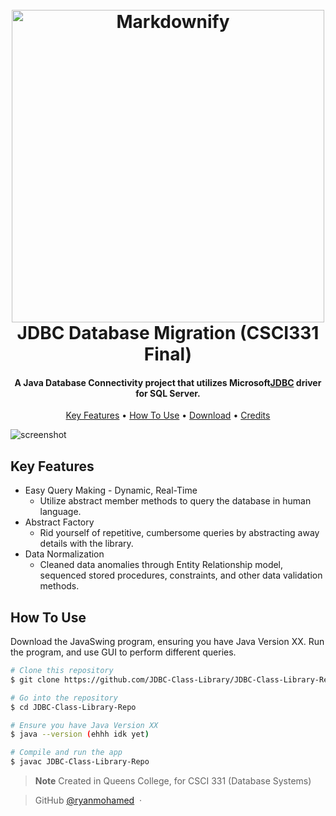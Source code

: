 
<h1 align="center">
  <br>
  <a href="https://github.com/JDBC-Class-Library/JDBC-Class-Library-Repo"><img src="https://images.idgesg.net/images/article/2022/05/what-is-jdbc-fig2-100927560-large.jpg?auto=webp&quality=85,70" alt="Markdownify" width="500"></a>
  <br>
  JDBC Database Migration (CSCI331 Final)
  <br>
</h1>

<h4 align="center">A Java Database Connectivity project that utilizes Microsoft<a href="https://github.com/microsoft/mssql-jdbc" target="_blank">JDBC</a> driver for SQL Server.</h4>

<p align="center">
  <a href="#key-features">Key Features</a> •
  <a href="#how-to-use">How To Use</a> •
  <a href="#download">Download</a> •
  <a href="#credits">Credits</a>
</p>

![screenshot](https://us.lifelovingfoods.com/wp-content/uploads/2020/12/under-construction-gif-11.gif)

## Key Features

* Easy Query Making - Dynamic, Real-Time
  - Utilize abstract member methods to query the database in human language.
* Abstract Factory
  - Rid yourself of repetitive, cumbersome queries by abstracting away details with the library.
* Data Normalization
  - Cleaned data anomalies through Entity Relationship model, sequenced stored procedures, constraints, and other data validation methods. 

## How To Use

Download the JavaSwing program, ensuring you have Java Version XX. Run the program, and use GUI to perform different queries.

```bash
# Clone this repository
$ git clone https://github.com/JDBC-Class-Library/JDBC-Class-Library-Repo

# Go into the repository
$ cd JDBC-Class-Library-Repo

# Ensure you have Java Version XX
$ java --version (ehhh idk yet)

# Compile and run the app
$ javac JDBC-Class-Library-Repo
```

> **Note**
> Created in Queens College, for CSCI 331 (Database Systems)






> GitHub [@ryanmohamed](https://github.com/ryanmohamed) &nbsp;&middot;&nbsp;



